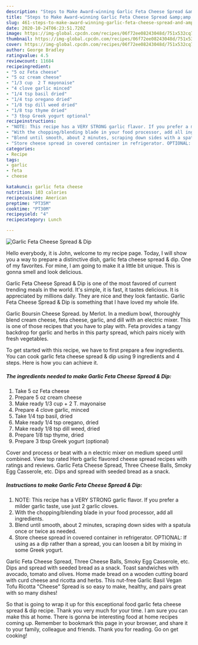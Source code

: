 ```yaml
---
description: "Steps to Make Award-winning Garlic Feta Cheese Spread &amp;amp; Dip"
title: "Steps to Make Award-winning Garlic Feta Cheese Spread &amp;amp; Dip"
slug: 461-steps-to-make-award-winning-garlic-feta-cheese-spread-and-amp-dip
date: 2020-10-24T06:23:51.720Z
image: https://img-global.cpcdn.com/recipes/06f72ee08243048d/751x532cq70/garlic-feta-cheese-spread-dip-recipe-main-photo.jpg
thumbnail: https://img-global.cpcdn.com/recipes/06f72ee08243048d/751x532cq70/garlic-feta-cheese-spread-dip-recipe-main-photo.jpg
cover: https://img-global.cpcdn.com/recipes/06f72ee08243048d/751x532cq70/garlic-feta-cheese-spread-dip-recipe-main-photo.jpg
author: George Bradley
ratingvalue: 4.5
reviewcount: 11684
recipeingredient:
- "5 oz Feta cheese"
- "5 oz cream cheese"
- "1/3 cup  2 T mayonaise"
- "4 clove garlic minced"
- "1/4 tsp basil dried"
- "1/4 tsp oregano dried"
- "1/8 tsp dill weed dried"
- "1/8 tsp thyme dried"
- "3 tbsp Greek yogurt optional"
recipeinstructions:
- "NOTE: This recipe has a VERY STRONG garlic flavor. If you prefer a milder garlic taste, use just 2 garlic cloves."
- "With the chopping/blending blade in your food processor, add all ingredients."
- "Blend until smooth, about 2 minutes, scraping down sides with a spatula once or twice as needed."
- "Store cheese spread in covered container in refrigerator. OPTIONAL: If using as a dip rather than a spread, you can loosen a bit by mixing in some Greek yogurt."
categories:
- Recipe
tags:
- garlic
- feta
- cheese

katakunci: garlic feta cheese 
nutrition: 103 calories
recipecuisine: American
preptime: "PT35M"
cooktime: "PT30M"
recipeyield: "4"
recipecategory: Lunch

---
```



![Garlic Feta Cheese Spread &amp; Dip](https://img-global.cpcdn.com/recipes/06f72ee08243048d/751x532cq70/garlic-feta-cheese-spread-dip-recipe-main-photo.jpg)

Hello everybody, it is John, welcome to my recipe page. Today, I will show you a way to prepare a distinctive dish, garlic feta cheese spread &amp; dip. One of my favorites. For mine, I am going to make it a little bit unique. This is gonna smell and look delicious.

Garlic Feta Cheese Spread &amp; Dip is one of the most favored of current trending meals in the world. It's simple, it is fast, it tastes delicious. It is appreciated by millions daily. They are nice and they look fantastic. Garlic Feta Cheese Spread &amp; Dip is something that I have loved my whole life.

Garlic Boursin Cheese Spread. by Merlot. In a medium bowl, thoroughly blend cream cheese, feta cheese, garlic, and dill with an electric mixer. This is one of those recipes that you have to play with. Feta provides a tangy backdrop for garlic and herbs in this party spread, which pairs nicely with fresh vegetables.


To get started with this recipe, we have to first prepare a few ingredients. You can cook garlic feta cheese spread &amp; dip using 9 ingredients and 4 steps. Here is how you can achieve it.

<!--inarticleads1-->

##### The ingredients needed to make Garlic Feta Cheese Spread &amp; Dip:

1. Take 5 oz Feta cheese
1. Prepare 5 oz cream cheese
1. Make ready 1/3 cup + 2 T. mayonaise
1. Prepare 4 clove garlic, minced
1. Take 1/4 tsp basil, dried
1. Make ready 1/4 tsp oregano, dried
1. Make ready 1/8 tsp dill weed, dried
1. Prepare 1/8 tsp thyme, dried
1. Prepare 3 tbsp Greek yogurt (optional)


Cover and process or beat with a n electric mixer on medium speed until combined. View top rated Herb garlic flavored cheese spread recipes with ratings and reviews. Garlic Feta Cheese Spread, Three Cheese Balls, Smoky Egg Casserole, etc. Dips and spread with seeded bread as a snack. 

<!--inarticleads2-->

##### Instructions to make Garlic Feta Cheese Spread &amp; Dip:

1. NOTE: This recipe has a VERY STRONG garlic flavor. If you prefer a milder garlic taste, use just 2 garlic cloves.
1. With the chopping/blending blade in your food processor, add all ingredients.
1. Blend until smooth, about 2 minutes, scraping down sides with a spatula once or twice as needed.
1. Store cheese spread in covered container in refrigerator. OPTIONAL: If using as a dip rather than a spread, you can loosen a bit by mixing in some Greek yogurt.


Garlic Feta Cheese Spread, Three Cheese Balls, Smoky Egg Casserole, etc. Dips and spread with seeded bread as a snack. Toast sandwiches with avocado, tomato and olives. Home made bread on a wooden cutting board with curd cheese and ricotta and herbs. This nut-free Garlic Basil Vegan Tofu Ricotta &#34;Cheese&#34; Spread is so easy to make, healthy, and pairs great with so many dishes! 

So that is going to wrap it up for this exceptional food garlic feta cheese spread &amp; dip recipe. Thank you very much for your time. I am sure you can make this at home. There is gonna be interesting food at home recipes coming up. Remember to bookmark this page in your browser, and share it to your family, colleague and friends. Thank you for reading. Go on get cooking!
